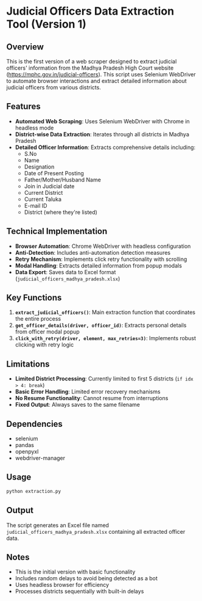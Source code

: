 # Judicial Officers Data Extraction Tool (Version 1)

## Overview
This is the first version of a web scraper designed to extract judicial officers' information from the Madhya Pradesh High Court website (https://mphc.gov.in/judicial-officers). This script uses Selenium WebDriver to automate browser interactions and extract detailed information about judicial officers from various districts.

## Features
- **Automated Web Scraping**: Uses Selenium WebDriver with Chrome in headless mode
- **District-wise Data Extraction**: Iterates through all districts in Madhya Pradesh
- **Detailed Officer Information**: Extracts comprehensive details including:
  - S.No
  - Name
  - Designation
  - Date of Present Posting
  - Father/Mother/Husband Name
  - Join in Judicial date
  - Current District
  - Current Taluka
  - E-mail ID
  - District (where they're listed)

## Technical Implementation
- **Browser Automation**: Chrome WebDriver with headless configuration
- **Anti-Detection**: Includes anti-automation detection measures
- **Retry Mechanism**: Implements click retry functionality with scrolling
- **Modal Handling**: Extracts detailed information from popup modals
- **Data Export**: Saves data to Excel format (`judicial_officers_madhya_pradesh.xlsx`)

## Key Functions
1. **`extract_judicial_officers()`**: Main extraction function that coordinates the entire process
2. **`get_officer_details(driver, officer_id)`**: Extracts personal details from officer modal popup
3. **`click_with_retry(driver, element, max_retries=3)`**: Implements robust clicking with retry logic

## Limitations
- **Limited District Processing**: Currently limited to first 5 districts (`if idx > 4: break`)
- **Basic Error Handling**: Limited error recovery mechanisms
- **No Resume Functionality**: Cannot resume from interruptions
- **Fixed Output**: Always saves to the same filename

## Dependencies
- selenium
- pandas
- openpyxl
- webdriver-manager

## Usage
```python
python extraction.py
```

## Output
The script generates an Excel file named `judicial_officers_madhya_pradesh.xlsx` containing all extracted officer data.

## Notes
- This is the initial version with basic functionality
- Includes random delays to avoid being detected as a bot
- Uses headless browser for efficiency
- Processes districts sequentially with built-in delays
